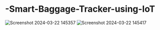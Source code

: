 # -Smart-Baggage-Tracker-using-IoT
![Screenshot 2024-03-22 145357](https://github.com/yenumalappagarijaithra/-Smart-Baggage-Tracker-using-IoT/assets/139473090/14f30a8d-004e-4eae-9d98-9c0b92b3ebc9)
![Screenshot 2024-03-22 145417](https://github.com/yenumalappagarijaithra/-Smart-Baggage-Tracker-using-IoT/assets/139473090/71a54ee8-332c-459a-937a-50853a777298)


